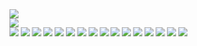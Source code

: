 <div>
  <a href="https://www.linkedin.com/in/gustavorosalemos/" target="_blank"><img src="https://img.shields.io/badge/LinkedIn-0077B5?style=for-the-badge&logo=linkedin&logoColor=white"/></a>
</div>
<div>
  <a href="https://www.linkedin.com/in/gustavorosalemos/" target="_blank"><img src="https://github-readme-stats.vercel.app/api?username=gustavorosalemos&show_icons=true&count_private=true&include_all_commits=true"/></a>
</div>
<div>
    <img src="https://icongr.am/devicon/javascript-original.svg?size=27&color=ffffff"/>
    <img src="https://icongr.am/devicon/typescript-original.svg?size=27&color=ffffff"/>
    <img src="https://icongr.am/devicon/java-original.svg?size=27&color=ffffff"/>
    <img src="https://icongr.am/devicon/python-original.svg?size=27&color=ffffff"/>
    <img src="https://icongr.am/devicon/go-original.svg?size=27&color=ffffff"/>
    <img src="https://icongr.am/devicon/nodejs-original.svg?size=27&color=ffffff"/>
    <img src="https://icongr.am/devicon/html5-original.svg?size=27&color=ffffff"/>
    <img src="https://icongr.am/devicon/css3-original.svg?size=27&color=ffffff"/>
    <img src="https://icongr.am/devicon/angularjs-original.svg?size=27&color=ffffff"/>
    <img src="https://icongr.am/devicon/react-original-wordmark.svg?size=27&color=ffffff"/>
    <img src="https://icongr.am/devicon/bootstrap-plain.svg?size=27&color=7008b4"/>
    <img src="https://icongr.am/devicon/jquery-original.svg?size=27&color=ffffff"/>
    <img src="https://icongr.am/devicon/mysql-original.svg?size=27&color=ffffff"/>
    <img src="https://icongr.am/devicon/mongodb-original.svg?size=27&color=ffffff"/>
    <img src="https://icongr.am/devicon/git-original.svg?size=27&color=ffffff"/>
    <img src="https://icongr.am/devicon/bitbucket-original.svg?size=27&color=ffffff"/>
  </div>

